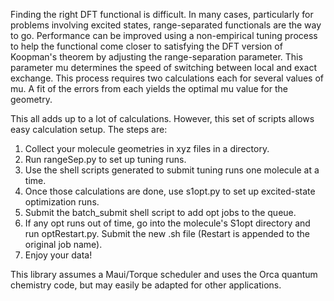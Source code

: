 Finding the right DFT functional is difficult. In many cases, particularly 
for problems involving excited states, range-separated functionals are the way 
to go. Performance can be improved using a non-empirical tuning process to help 
the functional come closer to satisfying the DFT version of Koopman's theorem by 
adjusting the range-separation parameter. This parameter mu determines the speed 
of switching between local and exact exchange. 
This process requires two calculations each for several values of mu. A fit of 
the errors from each yields the optimal mu value for the geometry. 

This all adds up to a lot of calculations. However, this set of scripts allows easy 
calculation setup. The steps are: 

1) Collect your molecule geometries in xyz files in a directory.
2) Run rangeSep.py to set up tuning runs. 
3) Use the shell scripts generated to submit tuning runs one molecule
at a time. 
4) Once those calculations are done, use s1opt.py to set up excited-state
optimization runs. 
5) Submit the batch_submit shell script to add opt jobs to the queue. 
6) If any opt runs out of time, go into the molecule's S1opt directory 
and run optRestart.py. Submit the new .sh file (Restart is appended to the 
original job name). 
7) Enjoy your data! 

This library assumes a Maui/Torque scheduler and uses the Orca quantum 
chemistry code, but may easily be adapted for other applications. 
